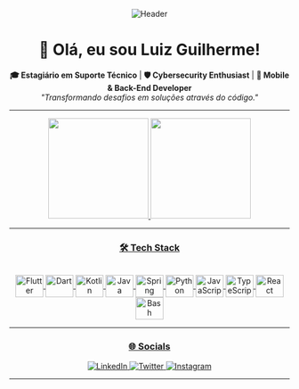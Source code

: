 <div align="center">
  
  ![Header](https://github.com/luizgcoder/luizgcoder/blob/main/assets/banner.gif) <!-- (Opcional: pode criar um banner personalizado depois) -->
  
  <h1>👋 Olá, eu sou Luiz Guilherme!</h1>
  
  **🎓 Estagiário em Suporte Técnico** | **🛡️ Cybersecurity Enthusiast** | **📱 Mobile & Back-End Developer**  
  *"Transformando desafios em soluções através do código."*
  
  ---

  <div>
    <a href="https://github.com/luizgcoder">
    <img height="180em" src="https://github-readme-stats.vercel.app/api?username=luizgcoder&show_icons=true&theme=dark&include_all_commits=true&count_private=true"/>
    <img height="180em" src="https://github-readme-stats.vercel.app/api/top-langs/?username=luizgcoder&layout=compact&langs_count=7&theme=dark"/>
  </div>
  
  ---

  ### 🛠️ Tech Stack
  <div style="display: inline_block"><br>
    <!-- Mobile -->
    <img align="center" alt="Flutter" height="40" width="50" src="https://cdn.jsdelivr.net/gh/devicons/devicon/icons/flutter/flutter-original.svg">
    <img align="center" alt="Dart" height="40" width="50" src="https://cdn.jsdelivr.net/gh/devicons/devicon/icons/dart/dart-original.svg">
    <img align="center" alt="Kotlin" height="40" width="50" src="https://cdn.jsdelivr.net/gh/devicons/devicon/icons/kotlin/kotlin-original.svg">
    <!-- Backend -->
    <img align="center" alt="Java" height="40" width="50" src="https://cdn.jsdelivr.net/gh/devicons/devicon/icons/java/java-original.svg">
    <img align="center" alt="Spring" height="40" width="50" src="https://cdn.jsdelivr.net/gh/devicons/devicon/icons/spring/spring-original.svg">
    <img align="center" alt="Python" height="40" width="50" src="https://cdn.jsdelivr.net/gh/devicons/devicon/icons/python/python-original.svg">
    <!-- Web -->
    <img align="center" alt="JavaScript" height="40" width="50" src="https://cdn.jsdelivr.net/gh/devicons/devicon/icons/javascript/javascript-original.svg">
    <img align="center" alt="TypeScript" height="40" width="50" src="https://cdn.jsdelivr.net/gh/devicons/devicon/icons/typescript/typescript-original.svg">
    <img align="center" alt="React" height="40" width="50" src="https://cdn.jsdelivr.net/gh/devicons/devicon/icons/react/react-original.svg">
    <!-- Cybersecurity -->
    <img align="center" alt="Bash" height="40" width="50" src="https://cdn.jsdelivr.net/gh/devicons/devicon/icons/bash/bash-original.svg">
  </div>

  ---

  ### 🌐 Socials
  <div>
    <a href="https://www.linkedin.com/in/luizgmc" target="_blank">
      <img src="https://img.shields.io/badge/LinkedIn-0077B5?style=for-the-badge&logo=linkedin&logoColor=white" alt="LinkedIn">
    </a>
    <a href="https://twitter.com/LuizEstr4nh0" target="_blank">
      <img src="https://img.shields.io/badge/Twitter-1DA1F2?style=for-the-badge&logo=twitter&logoColor=white" alt="Twitter">
    </a>
    <a href="https://www.instagram.com/luizstrange" target="_blank">
      <img src="https://img.shields.io/badge/Instagram-E4405F?style=for-the-badge&logo=instagram&logoColor=white" alt="Instagram">
    </a>
  </div>
  
  ---
</div>
